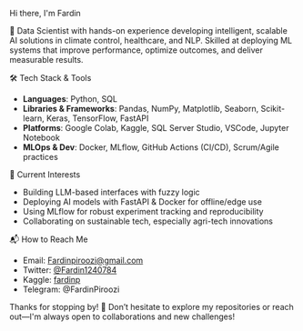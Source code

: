 Hi there, I'm Fardin

🚀 Data Scientist with hands-on experience developing intelligent, scalable AI solutions in 
climate control, healthcare, and NLP. Skilled at deploying ML systems that improve 
performance, optimize outcomes, and deliver measurable results.

🛠️ Tech Stack & Tools  
- **Languages**: Python, SQL  
- **Libraries & Frameworks**: Pandas, NumPy, Matplotlib, Seaborn, Scikit-learn, Keras, TensorFlow, FastAPI  
- **Platforms**: Google Colab, Kaggle, SQL Server Studio, VSCode, Jupyter Notebook  
- **MLOps & Dev**: Docker, MLflow, GitHub Actions (CI/CD), Scrum/Agile practices  

🌱 Current Interests  
- Building LLM-based interfaces with fuzzy logic  
- Deploying AI models with FastAPI & Docker for offline/edge use  
- Using MLflow for robust experiment tracking and reproducibility  
- Collaborating on sustainable tech, especially agri-tech innovations  

📬 How to Reach Me  
- Email: [Fardinpiroozi@gmail.com](mailto:Fardinpiroozi@gmail.com)  
- Twitter: [@Fardin1240784](https://x.com/Fardin1240784)  
- Kaggle: [fardinp](https://www.kaggle.com/fardinp)  
- Telegram: @FardinPiroozi

Thanks for stopping by! 🌟 Don’t hesitate to explore my repositories or reach out—I'm always open to collaborations and new challenges!
